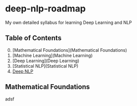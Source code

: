 # deep-nlp-roadmap
My own detailed syllabus for learning Deep Learning and NLP

## Table of Contents
0. [Mathematical Foundations](Mathematical Foundations)
1. [Machine Learning](Machine Learning)
2. [Deep Learning](Deep Learning)
3. [Statistical NLP](Statistical NLP)
4. [Deep NLP](deep-nlp)

## Mathematical Foundations

adsf
